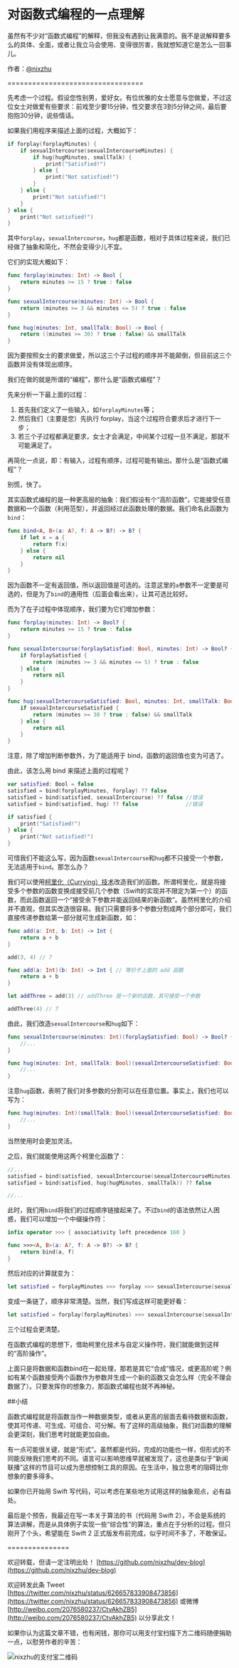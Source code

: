 # 对函数式编程的一点理解

虽然有不少对“函数式编程”的解释，但我没有遇到让我满意的。我不是说解释要多么的具体、全面，或者让我立马会使用、变得很厉害，我就想知道它是怎么一回事儿。

作者：[@nixzhu](https://twitter.com/nixzhu)

=================================

先考虑一个过程。假设您性别男，爱好女。有位优雅的女士愿意与您做爱，不过这位女士对做爱有些要求：前戏至少要15分钟，性交要求在3到5分钟之间，最后要抱抱30分钟，说些情话。

如果我们用程序来描述上面的过程，大概如下：

``` swift
if forplay(forplayMinutes) {
    if sexualIntercourse(sexualIntercourseMinutes) {
        if hug(hugMinutes, smallTalk) {
            print("Satisfied!")
        } else {
            print("Not satisfied!")
        }
    } else {
        print("Not satisfied!")
    }
} else {
    print("Not satisfied!")
}
```

其中`forplay`，`sexualIntercourse`，`hug`都是函数，相对于具体过程来说，我们已经做了抽象和简化，不然会变得少儿不宜。

它们的实现大概如下：

``` swift
func forplay(minutes: Int) -> Bool {
    return minutes >= 15 ? true : false
}

func sexualIntercourse(minutes: Int) -> Bool {
    return (minutes >= 3 && minutes <= 5) ? true : false
}

func hug(minutes: Int, smallTalk: Bool) -> Bool {
    return ((minutes >= 30) ? true : false) && smallTalk
}
```

因为要按照女士的要求做爱，所以这三个子过程的顺序并不能颠倒，但目前这三个函数并没有体现出顺序。

我们在做的就是所谓的“编程”，那什么是“函数式编程”？

先来分析一下最上面的过程：

1. 首先我们定义了一些输入，如`forplayMinutes`等；
2. 然后我们（主要是您）先执行 forplay，当这个过程符合要求后才进行下一步；
3. 若三个子过程都满足要求，女士才会满足，中间某个过程一旦不满足，那就不可能满足了。

再简化一点说，即：有输入，过程有顺序，过程可能有输出。那什么是“函数式编程”？

别慌，快了。

其实函数式编程的是一种更高层的抽象：我们假设有个“高阶函数”，它能接受任意数据和一个函数（利用范型），并返回经过此函数处理的数据。我们命名此函数为`bind`：

``` swift
func bind<A, B>(a: A?, f: A -> B?) -> B? {
    if let x = a {
        return f(x)
    } else {
        return nil
    }
}
```

因为函数不一定有返回值，所以返回值是可选的。注意这里的`a`参数不一定要是可选的，但是为了`bind`的通用性（后面会看出来），让其可选比较好。

而为了在子过程中体现顺序，我们要为它们增加参数：

``` swift
func forplay(minutes: Int) -> Bool? {
    return minutes >= 15 ? true : false
}

func sexualIntercourse(forplaySatisfied: Bool, minutes: Int) -> Bool? {
    if forplaySatisfied {
        return (minutes >= 3 && minutes <= 5) ? true : false
    } else {
        return nil
    }
}

func hug(sexualIntercourseSatisfied: Bool, minutes: Int, smallTalk: Bool) -> Bool? {
    if sexualIntercourseSatisfied {
        return (minutes >= 30 ? true : false) && smallTalk
    } else {
        return nil
    }
}
```

注意，除了增加判断参数外，为了能适用于 bind，函数的返回值也变为可选了。

由此，该怎么用 bind 来描述上面的过程呢？

``` swift
var satisfied: Bool = false
satisfied = bind(forplayMinutes, forplay) ?? false
satisfied = bind(satisfied, sexualIntercourse) ?? false //错误
satisfied = bind(satisfied, hug) ?? false               //错误

if satisfied {
    print("Satisfied!")
} else {
    print("Not satisfied!")
}
```

可惜我们不能这么写，因为函数`sexualIntercourse`和`hug`都不只接受一个参数，无法适用于`bind`。那怎么办？

我们可以使用[柯里化（Currying）技术](https://zh.wikipedia.org/wiki/%E6%9F%AF%E9%87%8C%E5%8C%96)改造我们的函数。所谓柯里化，就是将接受多个参数的函数变换成接受前几个参数（Swift的实现并不限定为第一个）的函数，而此函数返回一个“接受余下参数并能返回结果的新函数”。虽然柯里化的介绍并不直观，但其实改造很容易。我们只需要将多个参数分割成两个部分即可，我们直接传递参数给第一部分就可生成新函数，如：

``` swift
func add(a: Int, b: Int) -> Int {
	return a + b
}

add(3, 4) // 7

func add(a: Int)(b: Int) -> Int { // 等价于上面的 add 函数
	return a + b
}

let addThree = add(3) // addThree 是一个新的函数，其可接受一个参数

addThree(4) // 7

```

由此，我们改造`sexualIntercourse`和`hug`如下：

``` swift
func sexualIntercourse(minutes: Int)(forplaySatisfied: Bool) -> Bool? {
    //...
}

func hug(minutes: Int, smallTalk: Bool)(sexualIntercourseSatisfied: Bool) -> Bool? {
    //...
}
```

注意`hug`函数，表明了我们对多参数的分割可以在任意位置。事实上，我们也可以写为：

``` swift
func hug(minutes: Int)(smallTalk: Bool)(sexualIntercourseSatisfied: Bool) -> Bool? {
    //...
}
```

当然使用时会更加灵活。

之后，我们就能使用这两个柯里化函数了：

``` swift
//...
satisfied = bind(satisfied, sexualIntercourse(sexualIntercourseMinutes)) ?? false
satisfied = bind(satisfied, hug(hugMinutes, smallTalk)) ?? false

//...
```

此时，我们用`bind`将我们的过程顺序链接起来了。不过`bind`的语法依然让人困惑，我们可以增加一个中缀操作符：

``` swift
infix operator >>> { associativity left precedence 160 }

func >>><A, B>(a: A?, f: A -> B?) -> B? {
    return bind(a, f)
}
```

然后对应的计算就变为：

``` swift
let satisfied = forplayMinutes >>> forplay >>> sexualIntercourse(sexualIntercourseMinutes) >>> hug(hugMinutes, smallTalk) ?? false
```

变成一条链了，顺序非常清楚。当然，我们写成这样可能更好看：

``` swift
let satisfied = forplay(forplayMinutes) >>> sexualIntercourse(sexualIntercourseMinutes) >>> hug(hugMinutes, smallTalk) ?? false
```

三个过程会更清楚。

在函数式编程的思想下，借助柯里化技术与自定义操作符，我们就能做到这样的“高阶操作”。

上面只是将数据和函数bind在一起处理，那若是其它“合成”情况，或更高阶呢？例如有某个函数接受两个函数作为参数并生成一个新的函数又会怎么样（完全不理会数据了）。只要发挥你的想象力，那函数式编程也就不再神秘。

##小结

函数式编程就是将函数当作一种数据类型，或者从更高的层面去看待数据和函数，使其可传递、可生成、可组合、可分解。有了这样的高级抽象，我们对函数的理解会更深刻，我们思考时就能更加自由。

有一点可能很关键，就是“形式”。虽然都是代码，完成的功能也一样，但形式的不同能反映我们思考的不同。语言可以影响思维早就被发现了，这也是类似于“新闻联播”这样的节目可以成为思想控制工具的原因。在生活中，独立思考的阻碍比你想象的要多得多。

如果你已开始用 Swift 写代码，可以考虑在某些地方试用这样的抽象观点，必有益处。

最后是个预告，我最近在写一本关于算法的书（代码用 Swift 2），不会是系统的算法讲解，而是从具体例子实现一些“综合性”的算法，重点在于分析的过程。但只刚开了个头，希望能在 Swift 2 正式版发布前完成，似乎时间不多了，不敢保证。

===============

欢迎转载，但请一定注明出处！ [https://github.com/nixzhu/dev-blog](https://github.com/nixzhu/dev-blog)

欢迎转发此条 Tweet [https://twitter.com/nixzhu/status/626657833908473856](https://twitter.com/nixzhu/status/626657833908473856) 或微博 [http://weibo.com/2076580237/CtvAkhZB5](http://weibo.com/2076580237/CtvAkhZB5)  以分享此文！

如果你认为这篇文章不错，也有闲钱，那你可以用支付宝扫描下方二维码随便捐助一点，以慰劳作者的辛苦：

![nixzhu的支付宝二维码](https://github.com/nixzhu/dev-blog/raw/master/images/nixzhu_alipay.png)